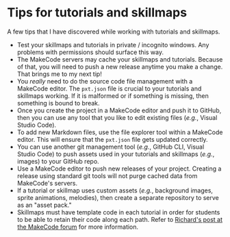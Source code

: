 # Tips for tutorials and skillmaps

A few tips that I have discovered while working with tutorials and skillmaps.

-   Test your skillmaps and tutorials in private / incognito windows. Any problems with permissions should surface this way.
-   The MakeCode servers may cache your skillmaps and tutorials. Because of that, you will need to push a new release anytime you make a change. That brings me to my next tip!
-   You *really* need to do the source code file management with a MakeCode editor. The `pxt.json` file is crucial to your tutorials and skillmaps working. If it is malformed or if something is missing, then something is bound to break.
-   Once you create the project in a MakeCode editor and push it to GitHub, then you can use any tool that you like to edit existing files (*e.g.*, Visual Studio Code).
-   To add new Markdown files, use the file explorer tool within a MakeCode editor. This will ensure that the `pxt.json` file gets updated correctly.
-   You can use another git management tool (*e.g.*, GitHub CLI, Visual Studio Code) to push assets used in your tutorials and skillmaps (*e.g.*, images) to your GitHub repo.
-   Use a MakeCode editor to push new releases of your project. Creating a release using standard git tools will not purge cached data from MakeCode's servers.
-   If a tutorial or skillmap uses custom assets (*e.g.*, background images, sprite animations, melodies), then create a separate repository to serve as an "asset pack."
-   Skillmaps must have template code in each tutorial in order for students to be able to retain their code along each path. Refer to [Richard's post at the MakeCode forum](https://forum.makecode.com/t/tutorial-creators/19464/60) for more information.